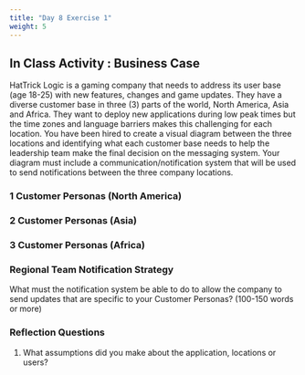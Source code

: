 ```yaml
---
title: "Day 8 Exercise 1"
weight: 5
---
```


## In Class Activity : Business Case

HatTrick Logic is a gaming company that needs to address its user base (age 18-25) with new features, changes and game updates. They have a diverse customer base in three (3) parts of the world, North America, Asia and Africa. They want to deploy new applications during low peak times but the time zones and language barriers makes this challenging for each location. You have been hired to create a visual diagram between the three locations and identifying what each customer base needs to help the leadership team make the final decision on the messaging system. Your diagram must include a communication/notification system that will be used to send notifications between the three company locations. 

### 1 Customer Personas (North America)

### 2 Customer Personas (Asia)

### 3 Customer Personas (Africa)

### Regional Team Notification Strategy 
What must the notification system be able to do to allow the company to send updates that are specific to your Customer Personas? (100-150 words or more)

### Reflection Questions
1. What assumptions did you make about the application, locations or users? 
 

